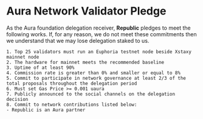 # Aura Network Validator Pledge

As the Aura foundation delegation receiver, **Republic** pledges to meet the following works. If, for any reason, we do not meet these commitments then we understand that we may lose delegation staked to us.

    1. Top 25 validators must run an Euphoria testnet node beside Xstaxy mainnet node
    2. The hardware for mainnet meets the recommended baseline    
    3. Uptime of at least 90%
    4. Commission rate is greater than 0% and smaller or equal to 8%
    5. Commit to participate in network governance at least 2/3 of the total proposals throughout the delegation period
    6. Must set Gas Price >= 0.001 uaura
    7. Publicly announced to the social channels on the delegation decision
    8. Commit to network contributions listed below: 
    - Republic is an Aura partner

